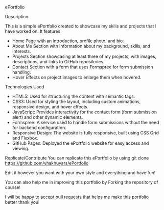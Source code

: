 ePortfolio

Description

This is a simple ePortfolio created to showcase my skills and projects that I have worked on. 
It features
   - Home Page with an introduction, profile photo, and bio.
   - About Me Section with information about my background, skills, and interests.
   - Projects Section showcasing at least three of my projects, with images, descriptions, and links to GitHub repositories.
   - Contact Section with a form that uses Formspree for form submission handling.
   - Hover Effects on project images to enlarge them when hovered.

Technologies Used

   - HTML5: Used for structuring the content with semantic tags.
   - CSS3: Used for styling the layout, including custom animations, responsive design, and hover effects.
   - JavaScript: Provides interactivity for the contact form (form submission alert) and other dynamic elements.
   - Formspree: A service used to handle form submissions without the need for backend configuration.
   - Responsive Design: The website is fully responsive, built using CSS Grid and Flexbox.
   - GitHub Pages: Deployed the ePortfolio website for easy access and viewing.

Replicate/Contribute
  You can replicate this ePortfolio by using git clone https://github.com/yhakhuyars/ePortfolio

  Edit it however you want with your own style and everything and have fun!

  You can also help me in improving this portfolio by Forking the repository of course!

  I will be happy to accept pull requests that helps me make this portfolio better thank you!
